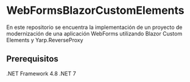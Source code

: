 # WebFormsBlazorCustomElements

En este repositorio se encuentra la implementación de un proyecto de modernización de una aplicación WebForms utilizando Blazor Custom Elements y Yarp.ReverseProxy

## Prerequisitos

.NET Framework 4.8
.NET 7
